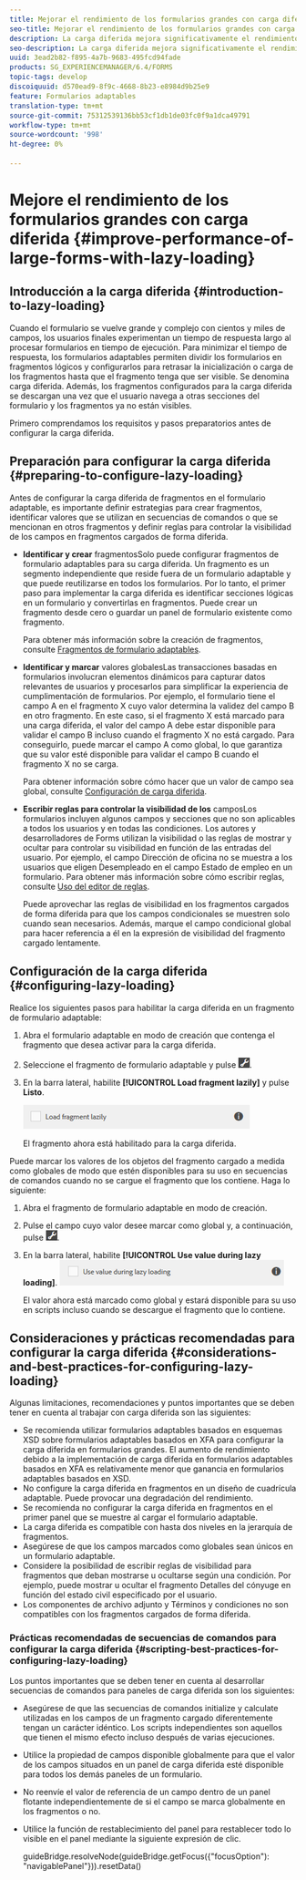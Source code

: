 ```yaml
---
title: Mejorar el rendimiento de los formularios grandes con carga diferida
seo-title: Mejorar el rendimiento de los formularios grandes con carga diferida
description: La carga diferida mejora significativamente el rendimiento de los formularios adaptables grandes y complejos al aplazar la inicialización y carga de los fragmentos de formulario hasta que sean visibles.
seo-description: La carga diferida mejora significativamente el rendimiento de los formularios adaptables grandes y complejos al aplazar la inicialización y carga de los fragmentos de formulario hasta que sean visibles.
uuid: 3ead2b82-f895-4a7b-9683-495fcd94fade
products: SG_EXPERIENCEMANAGER/6.4/FORMS
topic-tags: develop
discoiquuid: d570ead9-8f9c-4668-8b23-e8984d9b25e9
feature: Formularios adaptables
translation-type: tm+mt
source-git-commit: 75312539136bb53cf1db1de03fc0f9a1dca49791
workflow-type: tm+mt
source-wordcount: '998'
ht-degree: 0%

---
```



# Mejore el rendimiento de los formularios grandes con carga diferida {#improve-performance-of-large-forms-with-lazy-loading}

## Introducción a la carga diferida {#introduction-to-lazy-loading}

Cuando el formulario se vuelve grande y complejo con cientos y miles de campos, los usuarios finales experimentan un tiempo de respuesta largo al procesar formularios en tiempo de ejecución. Para minimizar el tiempo de respuesta, los formularios adaptables permiten dividir los formularios en fragmentos lógicos y configurarlos para retrasar la inicialización o carga de los fragmentos hasta que el fragmento tenga que ser visible. Se denomina carga diferida. Además, los fragmentos configurados para la carga diferida se descargan una vez que el usuario navega a otras secciones del formulario y los fragmentos ya no están visibles.

Primero comprendamos los requisitos y pasos preparatorios antes de configurar la carga diferida.

## Preparación para configurar la carga diferida {#preparing-to-configure-lazy-loading}

Antes de configurar la carga diferida de fragmentos en el formulario adaptable, es importante definir estrategias para crear fragmentos, identificar valores que se utilizan en secuencias de comandos o que se mencionan en otros fragmentos y definir reglas para controlar la visibilidad de los campos en fragmentos cargados de forma diferida.

* **Identificar y crear**
fragmentosSolo puede configurar fragmentos de formulario adaptables para su carga diferida. Un fragmento es un segmento independiente que reside fuera de un formulario adaptable y que puede reutilizarse en todos los formularios. Por lo tanto, el primer paso para implementar la carga diferida es identificar secciones lógicas en un formulario y convertirlas en fragmentos. Puede crear un fragmento desde cero o guardar un panel de formulario existente como fragmento.

   Para obtener más información sobre la creación de fragmentos, consulte [Fragmentos de formulario adaptables](/help/forms/using/adaptive-form-fragments.md).

* **Identificar y marcar**
valores globalesLas transacciones basadas en formularios involucran elementos dinámicos para capturar datos relevantes de usuarios y procesarlos para simplificar la experiencia de cumplimentación de formularios. Por ejemplo, el formulario tiene el campo A en el fragmento X cuyo valor determina la validez del campo B en otro fragmento. En este caso, si el fragmento X está marcado para una carga diferida, el valor del campo A debe estar disponible para validar el campo B incluso cuando el fragmento X no está cargado. Para conseguirlo, puede marcar el campo A como global, lo que garantiza que su valor esté disponible para validar el campo B cuando el fragmento X no se carga.

   Para obtener información sobre cómo hacer que un valor de campo sea global, consulte [Configuración de carga diferida](/help/forms/using/lazy-loading-adaptive-forms.md#p-configuring-lazy-loading-p).

* **Escribir reglas para controlar la visibilidad de los**
camposLos formularios incluyen algunos campos y secciones que no son aplicables a todos los usuarios y en todas las condiciones. Los autores y desarrolladores de Forms utilizan la visibilidad o las reglas de mostrar y ocultar para controlar su visibilidad en función de las entradas del usuario. Por ejemplo, el campo Dirección de oficina no se muestra a los usuarios que eligen Desempleado en el campo Estado de empleo en un formulario. Para obtener más información sobre cómo escribir reglas, consulte [Uso del editor de reglas](/help/forms/using/rule-editor.md).

   Puede aprovechar las reglas de visibilidad en los fragmentos cargados de forma diferida para que los campos condicionales se muestren solo cuando sean necesarios. Además, marque el campo condicional global para hacer referencia a él en la expresión de visibilidad del fragmento cargado lentamente.

## Configuración de la carga diferida {#configuring-lazy-loading}

Realice los siguientes pasos para habilitar la carga diferida en un fragmento de formulario adaptable:

1. Abra el formulario adaptable en modo de creación que contenga el fragmento que desea activar para la carga diferida.
1. Seleccione el fragmento de formulario adaptable y pulse ![cmppr](assets/cmppr.png).
1. En la barra lateral, habilite **[!UICONTROL Load fragment lazily]** y pulse **Listo**.

   ![Habilitar la carga diferida para el fragmento de formulario adaptable](assets/lazy-loading-fragment.png)

   El fragmento ahora está habilitado para la carga diferida.

Puede marcar los valores de los objetos del fragmento cargado a medida como globales de modo que estén disponibles para su uso en secuencias de comandos cuando no se cargue el fragmento que los contiene. Haga lo siguiente:

1. Abra el fragmento de formulario adaptable en modo de creación.
1. Pulse el campo cuyo valor desee marcar como global y, a continuación, pulse ![](assets/cmppr.png).
1. En la barra lateral, habilite **[!UICONTROL Use value during lazy loading]**.
   ![Campo de carga diferida en la barra lateral](assets/enable-lazy-loading.png)

   El valor ahora está marcado como global y estará disponible para su uso en scripts incluso cuando se descargue el fragmento que lo contiene.

## Consideraciones y prácticas recomendadas para configurar la carga diferida {#considerations-and-best-practices-for-configuring-lazy-loading}

Algunas limitaciones, recomendaciones y puntos importantes que se deben tener en cuenta al trabajar con carga diferida son las siguientes:

* Se recomienda utilizar formularios adaptables basados en esquemas XSD sobre formularios adaptables basados en XFA para configurar la carga diferida en formularios grandes. El aumento de rendimiento debido a la implementación de carga diferida en formularios adaptables basados en XFA es relativamente menor que ganancia en formularios adaptables basados en XSD.
* No configure la carga diferida en fragmentos en un diseño de cuadrícula adaptable. Puede provocar una degradación del rendimiento.
* Se recomienda no configurar la carga diferida en fragmentos en el primer panel que se muestre al cargar el formulario adaptable.
* La carga diferida es compatible con hasta dos niveles en la jerarquía de fragmentos.
* Asegúrese de que los campos marcados como globales sean únicos en un formulario adaptable.
* Considere la posibilidad de escribir reglas de visibilidad para fragmentos que deban mostrarse u ocultarse según una condición. Por ejemplo, puede mostrar u ocultar el fragmento Detalles del cónyuge en función del estado civil especificado por el usuario.
* Los componentes de archivo adjunto y Términos y condiciones no son compatibles con los fragmentos cargados de forma diferida.

### Prácticas recomendadas de secuencias de comandos para configurar la carga diferida {#scripting-best-practices-for-configuring-lazy-loading}

Los puntos importantes que se deben tener en cuenta al desarrollar secuencias de comandos para paneles de carga diferida son los siguientes:

* Asegúrese de que las secuencias de comandos initialize y calculate utilizadas en los campos de un fragmento cargado diferentemente tengan un carácter idéntico. Los scripts independientes son aquellos que tienen el mismo efecto incluso después de varias ejecuciones.
* Utilice la propiedad de campos disponible globalmente para que el valor de los campos situados en un panel de carga diferida esté disponible para todos los demás paneles de un formulario.
* No reenvíe el valor de referencia de un campo dentro de un panel flotante independientemente de si el campo se marca globalmente en los fragmentos o no.
* Utilice la función de restablecimiento del panel para restablecer todo lo visible en el panel mediante la siguiente expresión de clic.

   guideBridge.resolveNode(guideBridge.getFocus({&quot;focusOption&quot;): &quot;navigablePanel&quot;})).resetData()

